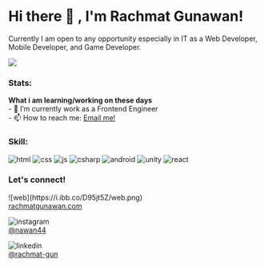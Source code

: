 # Hi there 👋 , I'm Rachmat Gunawan!
Currently I am open to any opportunity especially in IT as a Web Developer, Mobile Developer, and Game Developer. 

<img src=”http://rachmatgunawan.com/static/media/sea.b4bfc7c7.JPG”/>

### Stats:
 <summary><strong>What i am learning/working on these days</strong></summary>
    - 🔭 I’m currently work as a Frontend Engineer </br>
    - 📫 How to reach me: <a href="rachmat.d.gunawan@gmail.com">Email me!</a>  </br>

### Skill:
![html](https://i.ibb.co/L5pMJQd/html.png)
![css](https://i.ibb.co/W2BmLWh/css.png)
![js](https://i.ibb.co/NmRTDfL/js.png)
![csharp](https://i.ibb.co/WzTvqvt/csharp.png)
![android](https://i.ibb.co/1Z4Mp2M/Android-robot.png)
![unity](https://i.ibb.co/yVzPgsD/unity.png)
![react](https://i.ibb.co/njNG8yr/react.png)


### Let's connect!
<p>
 ![web](https://i.ibb.co/D95jt5Z/web.png)<br/>
 <a href="http://www.rachmatgunawan.com" target="blank">
  rachmatgunawan.com
 </a> <br/>

 ![instagram](https://i.ibb.co/5nwd9Kh/instagram.png)<br/>
 <a href="https://www.instagram.com/nawan44" target="blank">
 @nawan44
</a> <br/>
 
![linkedin](https://i.ibb.co/ZWJcxJ5/linkedin.png) <br/>
 <a href="https://www.linkedin.com/in/rachmat-gun/" target="blank">
 @rachmat-gun
</a> <br/>
</p>
